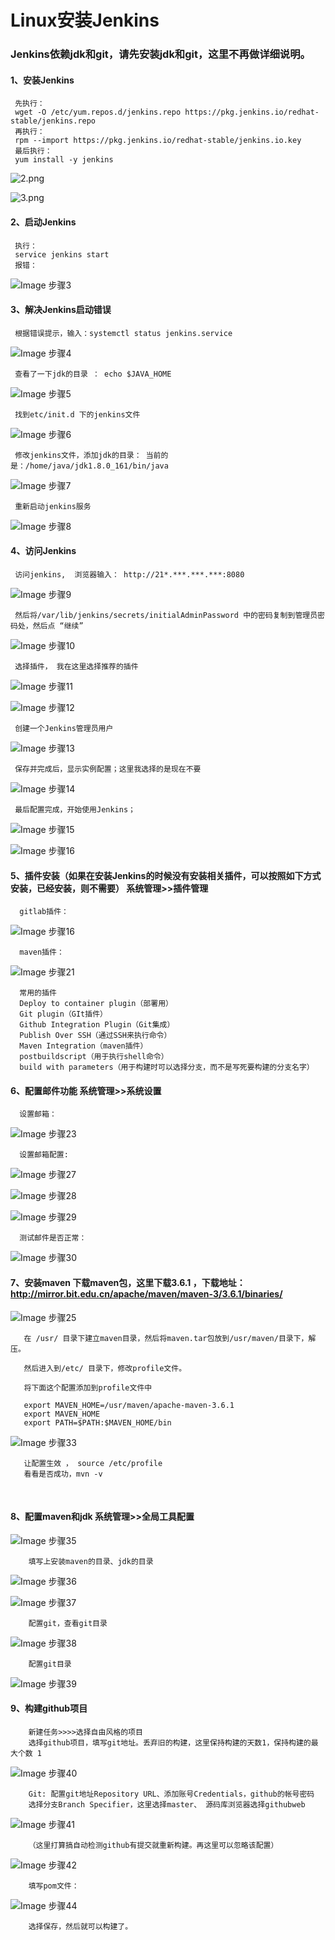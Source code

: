 
# Linux安装Jenkins    
### Jenkins依赖jdk和git，请先安装jdk和git，这里不再做详细说明。    
#### 1、安装Jenkins    
     先执行：    
     wget -O /etc/yum.repos.d/jenkins.repo https://pkg.jenkins.io/redhat-stable/jenkins.repo    
     再执行：    
     rpm --import https://pkg.jenkins.io/redhat-stable/jenkins.io.key   
     最后执行：    
     yum install -y jenkins 

![2.png](../assets/2.png)

![3.png](../assets/3.png)

#### 2、启动Jenkins
     执行：    
     service jenkins start    
     报错：    
   ![Image 步骤3](../assets/4.png)    

#### 3、解决Jenkins启动错误    
     根据错误提示，输入：systemctl status jenkins.service    
   ![Image 步骤4](../assets/5.png)    
     
     查看了一下jdk的目录 ： echo $JAVA_HOME    
   ![Image 步骤5](../assets/6.png)    
     
     找到etc/init.d 下的jenkins文件    
   ![Image 步骤6](../assets/7.png)    
     
     修改jenkins文件，添加jdk的目录： 当前的是：/home/java/jdk1.8.0_161/bin/java    
   ![Image 步骤7](../assets/8.png)
     
     重新启动jenkins服务    
   ![Image 步骤8](../assets/9.png)
     
#### 4、访问Jenkins    
     访问jenkins,  浏览器输入： http://21*.***.***.***:8080    
   ![Image 步骤9](../assets/10.png)    
     
     然后将/var/lib/jenkins/secrets/initialAdminPassword 中的密码复制到管理员密码处，然后点 “继续”    
   ![Image 步骤10](../assets/11.png)    
     
     选择插件， 我在这里选择推荐的插件    
   ![Image 步骤11](../assets/19.png)   

   ![Image 步骤12](../assets/13.png)    
     
     创建一个Jenkins管理员用户    
   ![Image 步骤13](../assets/15.png)    
     
     保存并完成后，显示实例配置；这里我选择的是现在不要    
   ![Image 步骤14](../assets/16.png)    
     
     最后配置完成，开始使用Jenkins；    
   ![Image 步骤15](../assets/17.png)    

   ![Image 步骤16](../assets/18.png)    

   #### 5、插件安装（如果在安装Jenkins的时候没有安装相关插件，可以按照如下方式安装，已经安装，则不需要）  系统管理>>插件管理    
      gitlab插件：    
   ![Image 步骤16](../assets/20.png)  

      maven插件：    
   ![Image 步骤21](../assets/21.png)      
      
      常用的插件    
      Deploy to container plugin（部署用）    
      Git plugin（GIt插件）    
      Github Integration Plugin（Git集成）    
      Publish Over SSH（通过SSH来执行命令）    
      Maven Integration（maven插件）    
      postbuildscript（用于执行shell命令）    
      build with parameters（用于构建时可以选择分支，而不是写死要构建的分支名字）    

   #### 6、配置邮件功能  系统管理>>系统设置     

      设置邮箱：     
   ![Image 步骤23](../assets/23.png)    
      
      设置邮箱配置:    
   ![Image 步骤27](../assets/27.png)    
      
   ![Image 步骤28](../assets/28.png)    

   ![Image 步骤29](../assets/29.png)    
      
      测试邮件是否正常：    
   ![Image 步骤30](../assets/30.png)    

   #### 7、安装maven  下载maven包，这里下载3.6.1  ，下载地址：http://mirror.bit.edu.cn/apache/maven/maven-3/3.6.1/binaries/ 

   ![Image 步骤25](../assets/33.png)    
       
       在 /usr/ 目录下建立maven目录，然后将maven.tar包放到/usr/maven/目录下，解压。    
    
       然后进入到/etc/ 目录下，修改profile文件。    
    
       将下面这个配置添加到profile文件中    
    
       export MAVEN_HOME=/usr/maven/apache-maven-3.6.1    
       export MAVEN_HOME    
       export PATH=$PATH:$MAVEN_HOME/bin    
   ![Image 步骤33](https://github.com/liweiDiao/jenkins/blob/master/image/34.png)  

       让配置生效 ， source /etc/profile    
       看看是否成功，mvn -v    


​       
   #### 8、配置maven和jdk  系统管理>>全局工具配置    
   ![Image 步骤35](../assets/35.png)     
        
        填写上安装maven的目录、jdk的目录    
   ![Image 步骤36](../assets/36.png) 

   ![Image 步骤37](../../assets/37.png) 
        
        配置git，查看git目录
   ![Image 步骤38](../assets/38.png) 
        
        配置git目录
   ![Image 步骤39](../assets/39.png) 
        
   #### 9、构建github项目    
        新建任务>>>>选择自由风格的项目    
        选择github项目，填写git地址。丢弃旧的构建，这里保持构建的天数1，保持构建的最大个数 1    
   ![Image 步骤40](../assets/40.png) 
        
        Git: 配置git地址Repository URL、添加账号Credentials，github的帐号密码    
        选择分支Branch Specifier，这里选择master、 源码库浏览器选择githubweb   
   ![Image 步骤41](../assets/41.png) 
        
        （这里打算搞自动检测github有提交就重新构建。再这里可以忽略该配置）    
   ![Image 步骤42](../assets/42.png) 
        
        填写pom文件：     
   ![Image 步骤44](../assets/44.png) 
        
        选择保存，然后就可以构建了。


​     